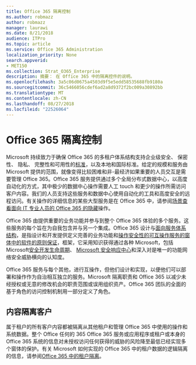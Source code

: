 ```yaml
---
title: Office 365 隔离控制
ms.author: robmazz
author: robmazz
manager: laurawi
ms.date: 8/21/2018
audience: ITPro
ms.topic: article
ms.service: Office 365 Administration
localization_priority: None
search.appverid:
- MET150
ms.collection: Strat_O365_Enterprise
description: 摘要： 在 Office 365 中的隔离控件的说明。
ms.openlocfilehash: 3a5c06d0675a4503d9f5e5edd58535688fb9180a
ms.sourcegitcommit: 36c5466056cdef6ad2a8d9372f2bc009a30892bb
ms.translationtype: MT
ms.contentlocale: zh-CN
ms.lasthandoff: 08/27/2018
ms.locfileid: "22526064"
---
```

# <a name="office-365-isolation-controls"></a>Office 365 隔离控制 

Microsoft 持续致力于确保 Office 365 的多租户体系结构支持企业级安全、 保密性、 隐私、 完整性和可用性的[标准](https://www.microsoft.com/TrustCenter/Compliance?service=Office#Icons)，以及本地和国际标准。给定的规模和服务由 Microsoft 提供的范围，就像变得比较困难和非-最经济如果重要的人员交互是需要管理 Office 365。Office 365 服务提供通过多个全局分布式数据中心，以高度自动化的方式，其中极少的数据中心操作需要人工 touch 和更少的操作所需访问客户内容。我们的人员支持这些服务和数据中心使用自动化的工具和高度安全的远程访问。有关操作的详细信息的某些大型服务是在 Office 365 中，请参阅[场景查看面向 IT 专业人员的 Office 365 的隐藏](https://channel9.msdn.com/Events/SharePoint-Conference/2014/SPC202)操作。

Office 365 由提供重要的业务功能并参与到整个 Office 365 体验的多个服务。这些服务的每个旨在为自我包含并与另一个集成。Office 365 设计与[面向服务体系结构](https://msdn.microsoft.com/library/aa480021.aspx)，是指设计和开发提供定义完善的业务功能和[操作安全性的可互操作服务的窗体中的软件的原则保证](http://www.microsoft.com/download/details.aspx?id=40872)，框架，它采用知识获得通过各种 Microsoft，包括 Microsoft[安全开发生命周期](https://www.microsoft.com/sdl/default.aspx)、 [Microsoft 安全响应中心](https://technet.microsoft.com/library/dn440717.aspx)和深入对是唯一的功能网络安全威胁横向的认知度。

Office 365 服务与每个其他，进行互操作，但他们设计和实现，以便他们可以部署和操作作为自治相互独立的服务。Microsoft 隔离职责和 Office 365 以减少未经授权或无意的修改机会的职责范围或误用组织资产。Office 365 团队的全面的基于角色的访问控制机制用一部分定义了角色。

## <a name="customer-content-isolation"></a>内容隔离客户
属于租户的所有客户内容都被隔离从其他租户和管理 Office 365 中使用的操作和系统数据。整个 Office 任何的 365 Office 365 服务或应用程序或租户或本身的 Office 365 系统的信息对未授权访问任何获得的威胁的风险降至最低已经实现多个窗体的保护。有关 Microsoft 如何实现的 Office 365 中的租户数据的逻辑隔离的信息，请参阅[Office 365 中的租户隔离](office-365-tenant-isolation-overview.md)。
